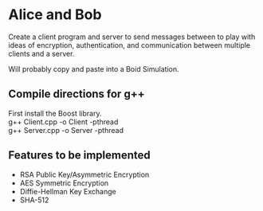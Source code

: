 # Alice and Bob

Create a client program and server to send messages between to play with ideas of encryption, authentication, and communication between multiple clients and a server.

Will probably copy and paste into a Boid Simulation.

## Compile directions for g++

First install the Boost library.  
g++ Client.cpp -o Client -pthread  
g++ Server.cpp -o Server -pthread

## Features to be implemented

* RSA Public Key/Asymmetric Encryption  
* AES Symmetric Encryption  
* Diffie-Hellman Key Exchange  
* SHA-512

